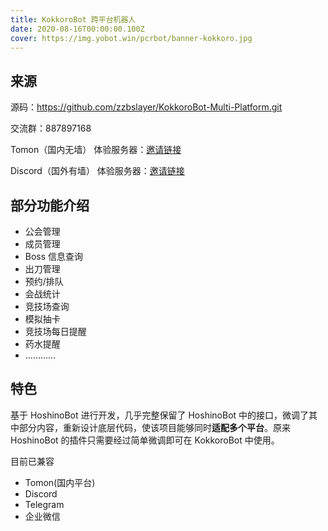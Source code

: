 ```yaml
---
title: KokkoroBot 跨平台机器人
date: 2020-08-16T00:00:00.100Z
cover: https://img.yobot.win/pcrbot/banner-kokkoro.jpg
---
```


## 来源

源码：<https://github.com/zzbslayer/KokkoroBot-Multi-Platform.git>  

交流群：887897168

Tomon（国内无墙） 体验服务器：[邀请链接](https://beta.tomon.co/invite/kCA4Qg?t=htMviz)

Discord（国外有墙） 体验服务器：[邀请链接](https://discord.gg/wgSPby)

## 部分功能介绍

- 公会管理
- 成员管理
- Boss 信息查询
- 出刀管理
- 预约/排队
- 会战统计
- 竞技场查询
- 模拟抽卡
- 竞技场每日提醒
- 药水提醒
- …………

## 特色

基于 HoshinoBot 进行开发，几乎完整保留了 HoshinoBot 中的接口，微调了其中部分内容，重新设计底层代码，使该项目能够同时**适配多个平台**。原来 HoshinoBot 的插件只需要经过简单微调即可在 KokkoroBot 中使用。

目前已兼容 
- Tomon(国内平台)
- Discord
- Telegram
- 企业微信
